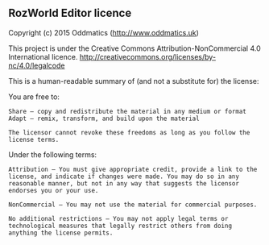 RozWorld Editor licence
---
Copyright (c) 2015 Oddmatics (http://www.oddmatics.uk)

This project is under the Creative Commons Attribution-NonCommercial 4.0 International licence.
http://creativecommons.org/licenses/by-nc/4.0/legalcode

This is a human-readable summary of (and not a substitute for) the license:

You are free to:

    Share — copy and redistribute the material in any medium or format
    Adapt — remix, transform, and build upon the material

    The licensor cannot revoke these freedoms as long as you follow the license terms.

Under the following terms:

    Attribution — You must give appropriate credit, provide a link to the license, and indicate if changes were made. You may do so in any reasonable manner, but not in any way that suggests the licensor endorses you or your use.

    NonCommercial — You may not use the material for commercial purposes.

    No additional restrictions — You may not apply legal terms or technological measures that legally restrict others from doing anything the license permits.
